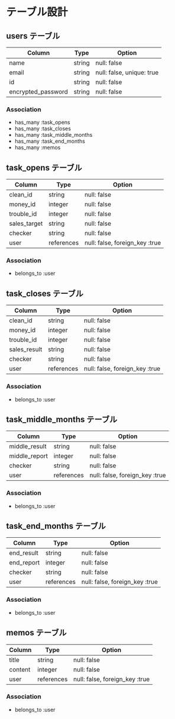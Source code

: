 # テーブル設計

## users テーブル

| Column             | Type   | Option                    |
| ------------------ | ------ | ------------------------- |
| name               | string | null: false               |
| email              | string | null: false, unique: true |
| id                 | string | null: false               |
| encrypted_password | string | null: false               |

### Association

- has_many :task_opens
- has_many :task_closes
- has_many :task_middle_months
- has_many :task_end_months
- has_many :memos




## task_opens テーブル

| Column       | Type       | Option                         |
| ------------ | ---------- | ------------------------------ |
| clean_id     | string     | null: false                    |
| money_id     | integer    | null: false                    |
| trouble_id   | integer    | null: false                    |
| sales_target | string     | null: false                    |
| checker      | string     | null: false                    |
| user         | references | null: false, foreign_key :true |

### Association

- belongs_to :user




## task_closes テーブル

| Column       | Type       | Option                         |
| ------------ | ---------- | ------------------------------ |
| clean_id     | string     | null: false                    |
| money_id     | integer    | null: false                    |
| trouble_id   | integer    | null: false                    |
| sales_result | string     | null: false                    |
| checker      | string     | null: false                    |
| user         | references | null: false, foreign_key :true |

### Association

- belongs_to :user





## task_middle_months テーブル

| Column        | Type       | Option                         |
| ------------- | ---------- | ------------------------------ |
| middle_result | string     | null: false                    |
| middle_report | integer    | null: false                    |
| checker       | string     | null: false                    |
| user          | references | null: false, foreign_key :true |

### Association

- belongs_to :user




## task_end_months テーブル

| Column     | Type       | Option                         |
| ---------- | ---------- | ------------------------------ |
| end_result | string     | null: false                    |
| end_report | integer    | null: false                    |
| checker    | string     | null: false                    |
| user       | references | null: false, foreign_key :true |

### Association

- belongs_to :user




## memos テーブル

| Column  | Type       | Option                         |
| ------- | ---------- | ------------------------------ |
| title   | string     | null: false                    |
| content | integer    | null: false                    |
| user    | references | null: false, foreign_key :true |

### Association

- belongs_to :user
